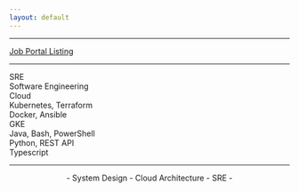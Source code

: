 ```yaml
---
layout: default
---
```


* * *

<a class="btn btn-primary" href="/careerpages" role="button">Job Portal Listing</a>


* * *

<div class="container">
  <div class="row">
    <div class="col">
      SRE
    </div>
    <div class="col">
      Software Engineering
    </div>
    <div class="col">
      Cloud
    </div>
  </div>
  <div class="row">
    <div class="col">
      Kubernetes, Terraform
    </div>
    <div class="col">
      Docker, Ansible
    </div>
    <div class="col">
      GKE
    </div>
  </div>
  <div class="row">
    <div class="col">
      Java, Bash, PowerShell
    </div>
    <div class="col">
      Python, REST API
    </div>
    <div class="col">
      Typescript
    </div>
  </div>
</div>

* * *
<center> - System Design - Cloud Architecture - SRE - </center>
